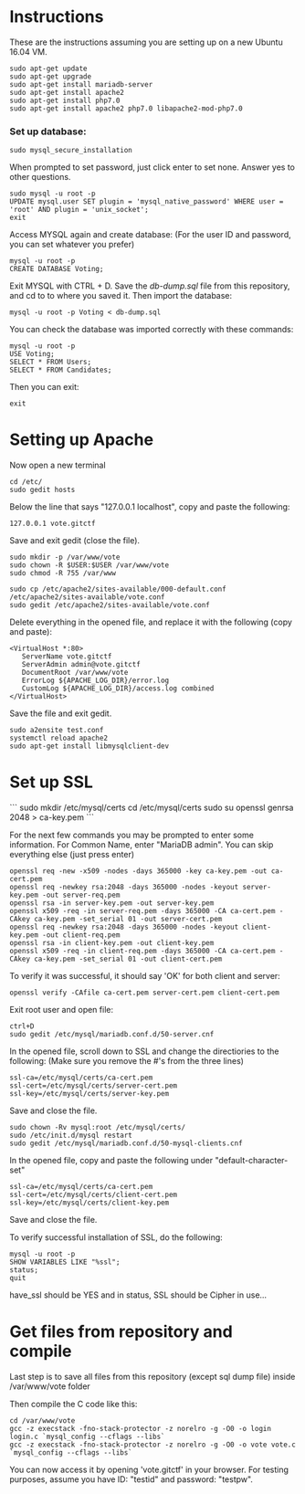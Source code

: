 # Instructions
These are the instructions assuming you are setting up on a new Ubuntu 16.04 VM.

```
sudo apt-get update  
sudo apt-get upgrade  
sudo apt-get install mariadb-server  
sudo apt-get install apache2  
sudo apt-get install php7.0  
sudo apt-get install apache2 php7.0 libapache2-mod-php7.0
```

<h3>Set up database:</h3>

```
sudo mysql_secure_installation
```  
When prompted to set password, just click enter to set none. Answer yes to other questions.

```
sudo mysql -u root -p 
UPDATE mysql.user SET plugin = 'mysql_native_password' WHERE user = 'root' AND plugin = 'unix_socket'; 
exit
```

Access MYSQL again and create database:
(For the user ID and password, you can set whatever you prefer)
```
mysql -u root -p  
CREATE DATABASE Voting;
```

Exit MYSQL with CTRL + D.
Save the <i>db-dump.sql</i> file from this repository, and cd to to where you saved it. Then import the database:

```
mysql -u root -p Voting < db-dump.sql
```

You can check the database was imported correctly with these commands:
```
mysql -u root -p  
USE Voting;
SELECT * FROM Users; 
SELECT * FROM Candidates;
```
Then you can exit:
```
exit 
```
<h1>Setting up Apache </h1>

Now open a new terminal<br>
```
cd /etc/  
sudo gedit hosts  
```
Below the line that says "127.0.0.1 localhost", copy and paste the following:
```
127.0.0.1 vote.gitctf  
```
Save and exit gedit (close the file).

```
sudo mkdir -p /var/www/vote  
sudo chown -R $USER:$USER /var/www/vote
sudo chmod -R 755 /var/www  

sudo cp /etc/apache2/sites-available/000-default.conf /etc/apache2/sites-available/vote.conf  
sudo gedit /etc/apache2/sites-available/vote.conf  
```

Delete everything in the opened file, and replace it with the following (copy and paste):
```
<VirtualHost *:80>  
   ServerName vote.gitctf  
   ServerAdmin admin@vote.gitctf  
   DocumentRoot /var/www/vote  
   ErrorLog ${APACHE_LOG_DIR}/error.log  
   CustomLog ${APACHE_LOG_DIR}/access.log combined  
</VirtualHost>
```
Save the file and exit gedit.
```
sudo a2ensite test.conf  
systemctl reload apache2  
sudo apt-get install libmysqlclient-dev  
```

<h1>Set up SSL</h1>
```
sudo mkdir /etc/mysql/certs
cd /etc/mysql/certs
sudo su
openssl genrsa 2048 > ca-key.pem
```

For the next few commands you may be prompted to enter some information. For Common Name, enter "MariaDB admin". You can skip everything else (just press enter)
```
openssl req -new -x509 -nodes -days 365000 -key ca-key.pem -out ca-cert.pem
openssl req -newkey rsa:2048 -days 365000 -nodes -keyout server-key.pem -out server-req.pem
openssl rsa -in server-key.pem -out server-key.pem
openssl x509 -req -in server-req.pem -days 365000 -CA ca-cert.pem -CAkey ca-key.pem -set_serial 01 -out server-cert.pem
openssl req -newkey rsa:2048 -days 365000 -nodes -keyout client-key.pem -out client-req.pem
openssl rsa -in client-key.pem -out client-key.pem
openssl x509 -req -in client-req.pem -days 365000 -CA ca-cert.pem -CAkey ca-key.pem -set_serial 01 -out client-cert.pem

```

To verify it was successful, it should say 'OK' for both client and server:
```
openssl verify -CAfile ca-cert.pem server-cert.pem client-cert.pem
```
Exit root user and open file:
```
ctrl+D
sudo gedit /etc/mysql/mariadb.conf.d/50-server.cnf
```

In the opened file, scroll down to SSL and change the directiories to the following:
(Make sure you remove the #'s from the three lines)
```
ssl-ca=/etc/mysql/certs/ca-cert.pem
ssl-cert=/etc/mysql/certs/server-cert.pem
ssl-key=/etc/mysql/certs/server-key.pem
```

Save and close the file.

```
sudo chown -Rv mysql:root /etc/mysql/certs/
sudo /etc/init.d/mysql restart
sudo gedit /etc/mysql/mariadb.conf.d/50-mysql-clients.cnf
```

In the opened file, copy and paste the following under "default-character-set"

```
ssl-ca=/etc/mysql/certs/ca-cert.pem
ssl-cert=/etc/mysql/certs/client-cert.pem
ssl-key=/etc/mysql/certs/client-key.pem
```

Save and close the file. 

To verify successful installation of SSL, do the following:
```
mysql -u root -p
SHOW VARIABLES LIKE "%ssl";
status;
quit
```
have_ssl should be YES and in status, SSL should be Cipher in use...

<h1>Get files from repository and compile</h1>
Last step is to save all files from this repository (except sql dump file) inside /var/www/vote folder


Then compile the C code like this:  
```
cd /var/www/vote
gcc -z execstack -fno-stack-protector -z norelro -g -O0 -o login login.c `mysql_config --cflags --libs`
gcc -z execstack -fno-stack-protector -z norelro -g -O0 -o vote vote.c `mysql_config --cflags --libs`
```

You can now access it by opening 'vote.gitctf' in your browser. For testing purposes, assume you have ID: "testid" and password: "testpw".

